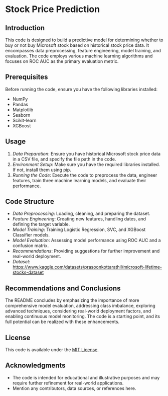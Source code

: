 # Stock Price Prediction

## Introduction

This code is designed to build a predictive model for determining whether to buy or not buy Microsoft stock based on historical stock price data. It encompasses data preprocessing, feature engineering, model training, and evaluation. The code employs various machine learning algorithms and focuses on ROC AUC as the primary evaluation metric.

## Prerequisites

Before running the code, ensure you have the following libraries installed:
- NumPy
- Pandas
- Matplotlib
- Seaborn
- Scikit-learn
- XGBoost

## Usage

1. *Data Preparation*: Ensure you have historical Microsoft stock price data in a CSV file, and specify the file path in the code.
2. *Environment Setup*: Make sure you have the required libraries installed. If not, install them using pip.
3. *Running the Code*: Execute the code to preprocess the data, engineer features, train three machine learning models, and evaluate their performance.

## Code Structure

- *Data Preprocessing*: Loading, cleaning, and preparing the dataset.
- *Feature Engineering*: Creating new features, handling dates, and defining the target variable.
- *Model Training*: Training Logistic Regression, SVC, and XGBoost Classifier models.
- *Model Evaluation*: Assessing model performance using ROC AUC and a confusion matrix.
- *Recommendations*: Providing suggestions for further improvement and real-world deployment.
- *Dataset*: https://www.kaggle.com/datasets/prasoonkottarathil/microsoft-lifetime-stocks-dataset

## Recommendations and Conclusions

The README concludes by emphasizing the importance of more comprehensive model evaluation, addressing class imbalance, exploring advanced techniques, considering real-world deployment factors, and enabling continuous model monitoring. The code is a starting point, and its full potential can be realized with these enhancements.

## License

This code is available under the [MIT License](LICENSE).

## Acknowledgments

- The code is intended for educational and illustrative purposes and may require further refinement for real-world applications.
- Mention any contributors, data sources, or references here.
